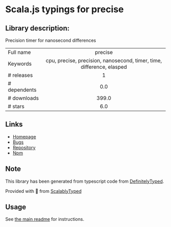 
# Scala.js typings for precise


## Library description:
Precision timer for nanosecond differences

|                    |                 |
| ------------------ | :-------------: |
| Full name          | precise |
| Keywords           | cpu, precise, precision, nanosecond, timer, time, difference, elasped |
| # releases         | 1 |
| # dependents       | 0.0 |
| # downloads        | 399.0 |
| # stars            | 6.0 |

## Links
- [Homepage](http://avoidwork.github.io/precise)
- [Bugs](https://github.com/avoidwork/precise/issues)
- [Repository](https://github.com/avoidwork/precise)
- [Npm](https://www.npmjs.com/package/precise)
    


## Note
This library has been generated from typescript code from [DefinitelyTyped](https://definitelytyped.org).

Provided with :purple_heart: from [ScalablyTyped](https://github.com/oyvindberg/ScalablyTyped)

## Usage
See [the main readme](../../readme.md) for instructions.


